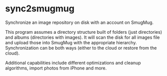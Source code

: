 sync2smugmug
============

Synchronize an image repository on disk with an account on SmugMug.

This program assumes a directory structure built of folders (just directories) and albums (directories with images). It will
scan the disk for all images file and upload those into SmugMug with the appropriate hierarchy. Synchronization can be both ways (either to the cloud or restore from the cloud).

Additional capabilities include different optimizations and cleanup algorithms, import photos from iPhone and more.